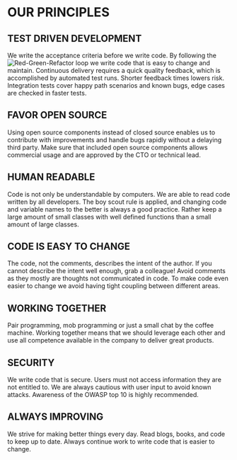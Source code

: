 # OUR PRINCIPLES

## TEST DRIVEN DEVELOPMENT
We write the acceptance criteria before we write code. By following the ![Red-Green-Refactor](https://www.codecademy.com/articles/tdd-red-green-refactor) loop we write code that is easy to change and maintain. Continuous delivery requires a quick quality feedback, which is accomplished by automated test runs. Shorter feedback times lowers risk. Integration tests cover happy path scenarios and known bugs, edge cases are checked in faster tests.

## FAVOR OPEN SOURCE
Using open source components instead of closed source enables us to contribute with improvements and handle bugs rapidly without a delaying third party. Make sure that included open source components allows commercial usage and are approved by the CTO or technical lead.

## HUMAN READABLE
Code is not only be understandable by computers. We are able to read code written by all developers. The boy scout rule is applied, and changing code and variable names to the better is always a good practice. Rather keep a large amount of small classes with well defined functions than a small amount of large classes.

## CODE IS EASY TO CHANGE
The code, not the comments, describes the intent of the author. If you cannot describe the intent well enough, grab a colleague! Avoid comments as they mostly are thoughts not communicated in code. To make code even easier to change we avoid having tight coupling between different areas.

## WORKING TOGETHER
Pair programming, mob programming or just a small chat by the coffee machine. Working together means that we should leverage each other and use all competence available in the company to deliver great products.

## SECURITY
We write code that is secure. Users must not access information they are not entitled to. We are always cautious with user input to avoid known attacks. Awareness of the OWASP top 10 is highly recommended.

## ALWAYS IMPROVING
We strive for making better things every day. Read blogs, books, and code to keep up to date. Always continue work to write code that is easier to change.
